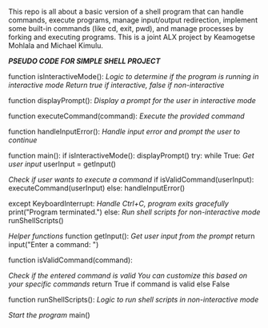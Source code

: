 This repo is all about a basic version of a shell program that can handle commands, execute programs, manage input/output redirection, implement some built-in commands (like cd, exit, pwd), and manage processes by forking and executing programs. This is a joint ALX project by Keamogetse Mohlala and Michael Kimulu.

***PSEUDO CODE FOR SIMPLE SHELL PROJECT***

function isInteractiveMode():
*Logic to determine if the program is running in interactive mode
 Return true if interactive, false if non-interactive*

function displayPrompt():
*Display a prompt for the user in interactive mode*

function executeCommand(command):
*Execute the provided command*

function handleInputError():
*Handle input error and prompt the user to continue*

function main():
if isInteractiveMode():
		displayPrompt()
		try:
		    while True:
                   *Get user input* 
                   userInput = getInput() 

*Check if user wants to execute a command*
	if isValidCommand(userInput):
		executeCommand(userInput)
		else:
			handleInputError()

except KeyboardInterrupt:
*Handle Ctrl+C, program exits gracefully*
		print("Program terminated.")
		else:
*Run shell scripts for non-interactive mode* 
runShellScripts()

*Helper functions*
function getInput():
  *Get user input from the prompt*
	return input("Enter a command: ")

function isValidCommand(command):

  *Check if the entered command is valid
  You can customize this based on your specific commands*
  return True if command is valid else False

function runShellScripts():
  *Logic to run shell scripts in non-interactive mode*

*Start the program*
main()
